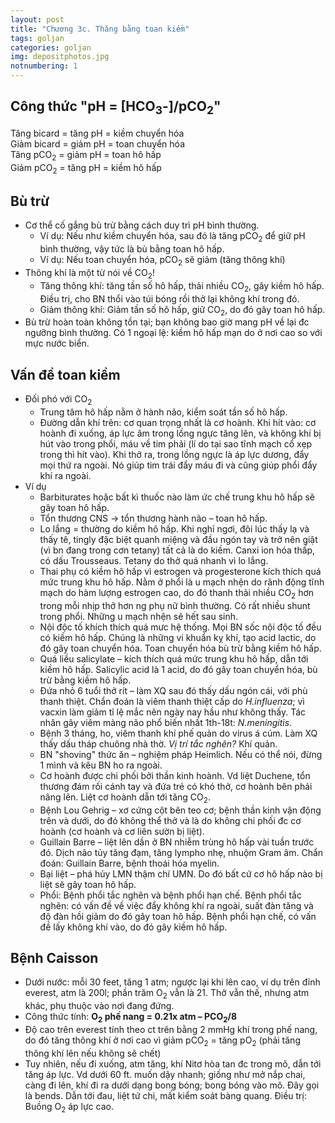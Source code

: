 ```yaml
---
layout: post
title: "Chương 3c. Thăng bằng toan kiềm"
tags: goljan
categories: goljan
img: depositphotos.jpg
notnumbering: 1
---
```


## Công thức "pH = [HCO<sub>3</sub>-]/pCO<sub>2</sub>"

<div class="alert alert-info" role="alert">
Tăng bicard = tăng pH = kiềm chuyển hóa<br>
Giảm bicard = giảm pH = toan chuyển hóa<br>
Tăng pCO<sub>2</sub> = giảm pH = toan hô hấp<br>
Giảm pCO<sub>2</sub> = tăng pH = kiềm hô hấp 
</div>

## Bù trừ
- Cơ thể cố gắng bù trừ bằng cách duy trì pH bình thường.
	- Ví dụ: Nếu như kiềm chuyển hóa, sau đó là tăng pCO<sub>2</sub> để giữ pH bình thường, vậy tức là bù bằng toan hô hấp.
	- Ví dụ: Nếu toan chuyển hóa, pCO<sub>2</sub> sẽ giảm (tăng thông khí)
- Thông khí là một từ nói về CO<sub>2</sub>!
	- Tăng thông khí: tăng tần số hô hấp, thải nhiều CO<sub>2</sub>, gây kiềm hô hấp. Điều trị, cho BN thổi vào túi bóng rồi thở lại không khí trong đó.
	- Giảm thông khí: Giảm tần số hô hấp, giữ CO<sub>2</sub>, do đó gây toan hô hấp.
- Bù trừ hoàn toàn không tồn tại; bạn không bao giờ mang pH về lại đc ngưỡng bình thường. Có 1 ngoại lệ: kiềm hô hấp mạn do ở nơi cao so với mực nước biển.

## Vấn đề toan kiềm
- Đối phó với CO<sub>2</sub>
	- Trung tâm hô hấp nằm ở hành não, kiểm soát tần số hô hấp.
	- Đường dẫn khí trên: cơ quan trọng nhất là cơ hoành. Khi hít vào: cơ hoành đi xuống, áp lực âm trong lồng ngực tăng lên, và không khí bị hút vào trong phổi, máu về tim phải (lí do tại sao tĩnh mạch cổ xẹp trong thì hít vào). Khi thở ra, trong lồng ngực là áp lực dương, đẩy mọi thứ ra ngoài. Nó giúp tim trái đẩy máu đi và cũng giúp phổi đẩy khí ra ngoài.
- Ví dụ
	- Barbiturates hoặc bất kì thuốc nào làm ức chế trung khu hô hấp sẽ gây toan hô hấp.
	- Tổn thương CNS → tổn thương hành não – toan hô hấp.
	- Lo lắng = thường do kiềm hô hấp. Khi nghỉ ngơi, đôi lúc thấy lạ và thấy tê, tingly đặc biệt quanh miệng và đầu ngón tay và trở nên giật (vì bn đang trong cơn tetany) tất cả là do kiềm. Canxi ion hóa thấp, có dấu Trousseaus. Tetany do thở quá nhanh vì lo lắng.
	- Thai phụ có kiềm hô hấp vì estrogen và progesterone kích thích quá mức trung khu hô hấp. Nằm ở phổi là u mạch nhện do rãnh động tĩnh mạch do hàm lượng estrogen cao, do đó thanh thải nhiều CO<sub>2</sub> hơn trong mỗi nhịp thở hơn ng phụ nữ bình thường. Có rất nhiều shunt trong phổi. Những u mạch nhện sẽ hết sau sinh.
	- Nội độc tố khích thích quá mưc hệ thống. Mọi BN sốc nội độc tố đều có kiềm hô hấp. Chúng là những vi khuẩn kỵ khí, tạo acid lactic, do đó gây toan chuyển hóa. Toan chuyển hóa bù trừ bằng kiềm hô hấp.
	- Quá liều salicylate – kích thích quá mức trung khu hô hấp, dẫn tới kiềm hô hấp. Salicylic acid là 1 acid, do đó gây toan chuyển hóa, bù trừ bằng kiềm hô hấp.
	- Đứa nhỏ 6 tuổi thở rít – làm XQ sau đó thấy dấu ngón cái, với phù thanh thiệt. Chẩn đoán là viêm thanh thiệt cấp do *H.influenza*; vì vacxin làm giảm tỉ lệ mắc nên ngày nay hầu như không thấy. Tác nhân gây viêm màng não phổ biến nhất 1th-18t: *N.meningitis*.
	- Bệnh 3 tháng, ho, viêm thanh khí phế quản do virus á cúm. Làm XQ thấy dấu tháp chuông nhà thờ. *Vị trí tắc nghẽn?* Khí quản.
	- BN "shoving" thức ăn – nghiệm pháp Heimlich. Nếu có thể nói, đừng 1 mình và kêu BN ho ra ngoài.
	- Cơ hoành được chi phối bởi thần kinh hoành. Vd liệt Duchene, tổn thương đám rối cánh tay và đứa trẻ có khó thở, cơ hoành bên phải nâng lên. Liệt cơ hoành dẫn tới tăng CO<sub>2</sub>.
	- Bệnh Lou Gehrig – xơ cứng cột bên teo cơ; bệnh thần kinh vận động trên và dưới, do đó không thể thở và là do không chi phối đc cơ hoành (cơ hoành và cơ liên sườn bị liệt).
	- Guillain Barre – liệt lên dần ở BN nhiễm trùng hô hấp vài tuần trước đó. Dịch não tủy tăng đạm, tăng lympho nhẹ, nhuộm Gram âm. Chẩn đoán: Guillain Barre, bệnh thoái hóa myelin.
	- Bại liệt – phá hủy LMN thậm chí UMN. Do đó bất cứ cơ hô hấp nào bị liệt sẽ gây toan hô hấp.
	- Phổi: Bệnh phổi tắc nghẽn và bệnh phổi hạn chế. Bệnh phổi tắc nghẽn: có vấn đề về việc đẩy không khí ra ngoài, suất đàn tăng và độ đàn hồi giảm do đó gây toan hô hấp. Bệnh phổi hạn chế, có vấn đề lấy không khí vào, do đó gây kiềm hô hấp.

## Bệnh Caisson
- Dưới nước: mỗi 30 feet, tăng 1 atm; ngược lại khi lên cao, ví dụ trên đỉnh everest, atm là 200l; phần trăm O<sub>2</sub> vẫn là 21. Thở vẫn thế, nhưng atm khác, phụ thuộc vào nơi đang đứng.
- Công thức tính: **O<sub>2</sub> phế nang = 0.21x atm – PCO<sub>2</sub>/8**
- Độ cao trên everest tính theo ct trên bằng 2 mmHg khí trong phế nang, do đó tăng thông khí ở nơi cao vì giảm pCO<sub>2</sub> = tăng pO<sub>2</sub> (phải tăng thông khí lên nếu không sẽ chết)
- Tuy nhiên, nếu đi xuống, atm tăng, khí Nitơ hòa tan đc trong mô, dẫn tới tăng áp lực. Vd dưới 60 ft. muốn dậy nhanh; giống như mở nắp chai, càng đi lên, khí đi ra dưới dạng bong bóng; bong bóng vào mô. Đây gọi là bends. Dẫn tới đau, liệt tứ chi, mất kiểm soát bàng quang. Điều trị: Buồng O<sub>2</sub> áp lực cao.































